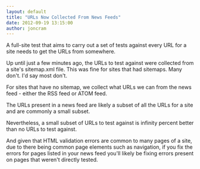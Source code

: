 ```yaml
---
layout: default
title: "URLs Now Collected From News Feeds"
date: 2012-09-19 13:15:00
author: joncram
---
```

    
A full-site test that aims to carry out a set of tests against every URL
for a site needs to get the URLs from somewhere.

Up until just a few minutes ago, the URLs to test against were collected
from a site's sitemap.xml file. This was fine for sites that had sitemaps.
Many don't. I'd say most don't.

For sites that have no sitemap, we collect what URLs we can from the news
feed - either the RSS feed or ATOM feed.

The URLs present in a news feed are likely a subset of all the URLs for a site
and are commonly a small subset.

Nevertheless, a small subset of URLs to test against is infinity percent
better than no URLs to test against.

And given that HTML validation errors are common to many pages of a site,
due to there being common page elements such as navigation, if you fix
the errors for pages listed in your news feed you'll likely be fixing
errors present on pages that weren't directly tested.
